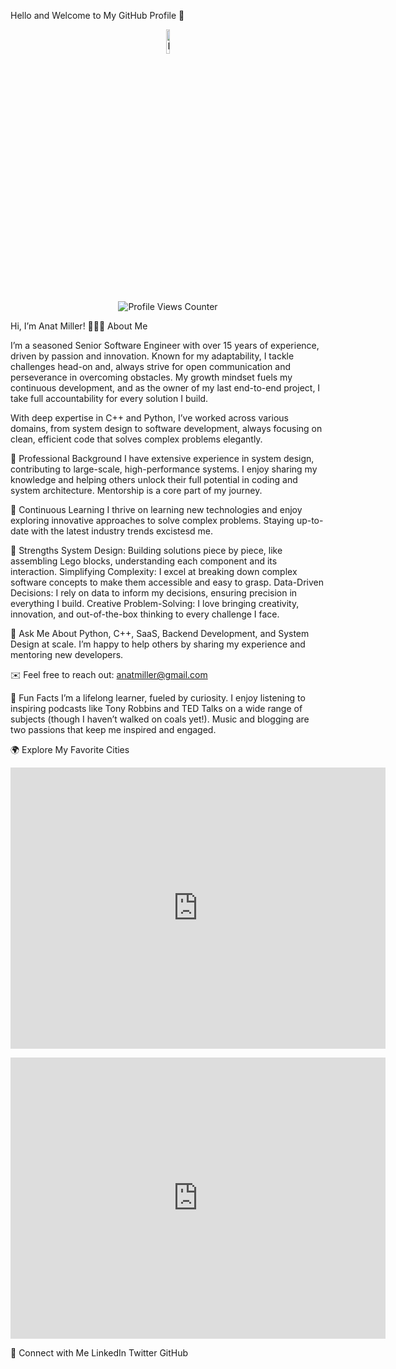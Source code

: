Hello and Welcome to My GitHub Profile 👋


<p align="center"> <a href="https://anuraghazra.github.io"> <img width="10%" alt="Hello and Welcome to my GitHub Profile 👋, I am Anat, a passionate Senior Software Engineer" src="https://media.giphy.com/media/26tn33aiTi1jkl6H6/giphy.gif" /> </a> </p> <br /> <p align="center"> <img src="https://komarev.com/ghpvc/?username=anatmiller&color=brightgreen" alt="Profile Views Counter" /> </p>


Hi, I’m Anat Miller!
👨🏻‍💻 About Me 

I’m a seasoned Senior Software Engineer with over 15 years of experience, 
driven by passion and innovation. Known for my adaptability, 
I tackle challenges head-on and, always strive for open communication and perseverance in overcoming obstacles.
My growth mindset fuels my continuous development,
and as the owner of my last end-to-end project, 
I take full accountability for every solution I build.

With deep expertise in C++ and Python, I’ve worked across various domains, 
from system design to software development, always focusing on clean,
efficient code that solves complex problems elegantly.

💼 Professional Background
I have extensive experience in system design, contributing to large-scale,
high-performance systems. 
I enjoy sharing my knowledge and helping others unlock their full potential in coding and system architecture. Mentorship is a core part of my journey.

🚀 Continuous Learning
I thrive on learning new technologies and enjoy exploring innovative approaches to solve complex problems. 
Staying up-to-date with the latest industry trends excistesd me.

🌟 Strengths
System Design: Building solutions piece by piece, like assembling Lego blocks, understanding each component and its interaction.
Simplifying Complexity: I excel at breaking down complex software concepts to make them accessible and easy to grasp.
Data-Driven Decisions: I rely on data to inform my decisions, ensuring precision in everything I build.
Creative Problem-Solving: I love bringing creativity, innovation, and out-of-the-box thinking to every challenge I face.

💬 Ask Me About
Python, C++, SaaS, Backend Development, and System Design at scale.
I’m happy to help others by sharing my experience and mentoring new developers.

✉️ Feel free to reach out: anatmiller@gmail.com

👾 Fun Facts
I’m a lifelong learner, fueled by curiosity.
I enjoy listening to inspiring podcasts like Tony Robbins and TED Talks on a wide range of subjects (though I haven’t walked on coals yet!).
Music and blogging are two passions that keep me inspired and engaged.

🌍 Explore My Favorite Cities
<p align="center"> <iframe width="600" height="450" src="https://www.google.com/maps/embed?pb=!1m18!1m12!1m3!1d3353.377456789!2d34.781768!3d32.085299!2m3!1f0!2f0!3f0!3m2!1i1024!2i768!4f13.1!3m3!1m2!1s0x151d4b76e6b6b6b6%3A0x6b6b6b6b6b6b6b6b6b!2sTel%20Aviv!5e0!3m2!1sen!2sil!4v1633021234567!5m2!1sen!2sil" frameborder="0" style="border:0;" allowfullscreen aria-hidden="false" tabindex="0"></iframe> </p> <p align="center"> <iframe width="600" height="450" src="https://www.google.com/maps/embed?pb=!1m18!1m12!1m3!1d3353.377456789!2d12.496365!3d41.902783!2m3!1f0!2f0!3f0!3m2!1i1024!2i768!4f13.1!3m3!1m2!1s0x151d4b76e6b6b6b6%3A0x6b6b6b6b6b6b6b6b!2sRome!5e0!3m2!1sen!2sit!4v1633021234567!5m2!1sen!2sit" frameborder="0" style="border:0;" allowfullscreen aria-hidden="false" tabindex="0"></iframe> </p>


🔗 Connect with Me
LinkedIn
Twitter
GitHub
